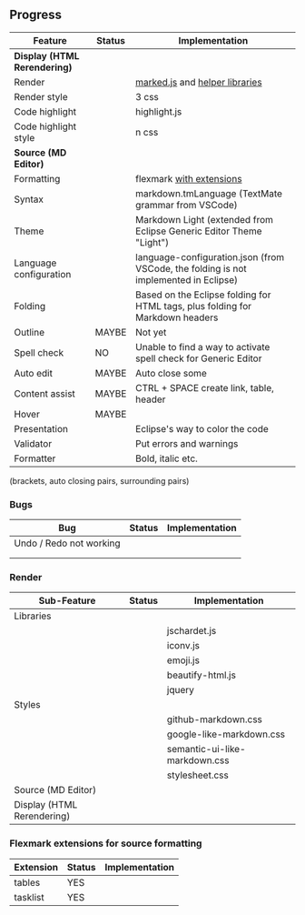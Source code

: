 
## Progress

|            Feature             | Status |                                            Implementation                                            |
|--------------------------------|--------|------------------------------------------------------------------------------------------------------|
| **Display (HTML Rerendering)** |        |                                                                                                      |
| Render                         |        | [marked.js](https://marked.js.org/ "Marked Documentation") and [helper libraries](#render-libraries) |
| Render style                   |        | 3 css                                                                                                |
| Code highlight                 |        | highlight.js                                                                                         |
| Code highlight style           |        | n css                                                                                                |
| **Source (MD Editor)**         |        |                                                                                                      |
| Formatting                     |        | flexmark [with extensions](#flexmark-extensions)                                                     |
| Syntax                         |        | markdown.tmLanguage (TextMate grammar from VSCode)                                                   |
| Theme                          |        | Markdown Light (extended from Eclipse Generic Editor Theme "Light")                                  |
| Language configuration         |        | language-configuration.json (from VSCode, the folding is not implemented in Eclipse)                 |
| Folding                        |        | Based on the Eclipse folding for HTML tags, plus folding for Markdown headers                        |
| Outline                        | MAYBE  | Not yet                                                                                              |
| Spell check                    | NO     | Unable to find a way to activate spell check for Generic Editor                                      |
| Auto edit                      | MAYBE  | Auto close some                                                                                      |
| Content assist                 | MAYBE  | CTRL + SPACE create link, table, header                                                              |
| Hover                          | MAYBE  |                                                                                                      |
| Presentation                   |        | Eclipse's way to color the code                                                                      |
| Validator                      |        | Put errors and warnings                                                                              |
| Formatter                      |        | Bold, italic etc.                                                                                    |

(brackets, auto closing pairs, surrounding pairs)

### Bugs

|           Bug           | Status | Implementation |
|-------------------------|--------|----------------|
| Undo / Redo not working |        |                |
|                         |        |                |
|                         |        |                |

### <a name="rdender-libraries"></a>Render

|        Sub-Feature         | Status |        Implementation         |
|----------------------------|--------|-------------------------------|
| Libraries                  |        |                               |
|                            |        | jschardet.js                  |
|                            |        | iconv.js                      |
|                            |        | emoji.js                      |
|                            |        | beautify-html.js              |
|                            |        | jquery                        |
| Styles                     |        |                               |
|                            |        | github-markdown.css           |
|                            |        | google-like-markdown.css      |
|                            |        | semantic-ui-like-markdown.css |
|                            |        | stylesheet.css                |
| Source (MD Editor)         |        |                               |
| Display (HTML Rerendering) |        |                               |

### Flexmark extensions for source formatting <a name="flexmark-extensions"></a>

| Extension | Status | Implementation |
|-----------|--------|----------------|
| tables    | YES    |                |
| tasklist  | YES    |                |

